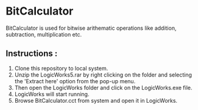 # BitCalculator
 BitCalculator is used for bitwise arithematic operations like addition, subtraction, multiplication etc.

## Instructions : 
1. Clone this repository to local system.
2. Unzip the LogicWorks5.rar by right clicking on the folder and selecting the 'Extract here' option from the pop-up menu.
3. Then open the LogicWorks folder and click on the LogicWorks.exe file.
4. LogicWorks will start running.
5. Browse BitCalculator.cct from system and open it in LogicWorks.
